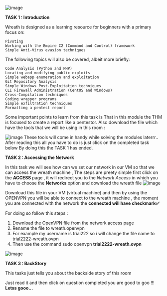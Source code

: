 ![image](https://github.com/Anirudh-Saxena/Wreath-Writeup-THM/assets/73027020/a37ca974-fc30-47eb-8abf-619f34a6cdea)


**TASK 1 : Introduction**

Wreath is designed as a learning resource for beginners with a primary focus on:

    Pivoting
    Working with the Empire C2 (Command and Control) framework
    Simple Anti-Virus evasion techniques

The following topics will also be covered, albeit more briefly:

    Code Analysis (Python and PHP)
    Locating and modifying public exploits
    Simple webapp enumeration and exploitation
    Git Repository Analysis
    Simple Windows Post-Exploitation techniques
    CLI Firewall Administration (CentOS and Windows)
    Cross-Compilation techniques
    Coding wrapper programs
    Simple exfiltration techniques
    Formatting a pentest report
  
Some important points to learn from this task is That in this module the THM is focused to create a report like a pentestor.
Also download the file which have the tools that we will be using in this room :

![image](https://github.com/Anirudh-Saxena/Wreath-Writeup-THM/assets/73027020/7c5952fa-8262-46a8-85e6-9475f57603b9)
These tools will come in handy while solving the modules laterrr..
After reading this all you have to do is just click on the completed task below 
By doing this the TASK 1 has ended.


**TASK 2 : Accessing the Network**

In this task we will see how can we set our network in our VM so that we can access the wreath machine ,
The steps are preety simple first click on the **ACCESS** page , it will redirect you to the _Network Access_ in which you have to choose the **Networks** option and download the wreath file
![image](https://github.com/Anirudh-Saxena/Wreath-Writeup-THM/assets/73027020/e3150d8b-41eb-4f88-9a3b-7c7bdf8f82d8)

Download this file in your VM (virtual machine) and then by using the OPENVPN you will be able to connect to the wreath machine , the moment you are connected with the network the **connected will have checkmark✅**

For doing so follow this steps :

1. Download the OpenVPN file from the network access page
2. Rename the file to <your-usern-name>wreath.openvpn
3. For example my username is trial222 so i will change the file name to trial2222-wreath.ovpn
4. Then use the command sudo openvpn __trial2222-wreath.ovpn__

![image](https://github.com/Anirudh-Saxena/Wreath-Writeup-THM/assets/73027020/f295ea78-a63b-4fb3-9d40-0933250befde)


**TASK 3 : BackStory**

This tasks just tells you about the backside story of this room 

Just read it and then click on question completed you are good to goo !!!
**Letss gooo...**


